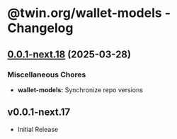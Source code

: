 # @twin.org/wallet-models - Changelog

## [0.0.1-next.18](https://github.com/twinfoundation/wallet/compare/wallet-models-v0.0.1-next.17...wallet-models-v0.0.1-next.18) (2025-03-28)


### Miscellaneous Chores

* **wallet-models:** Synchronize repo versions

## v0.0.1-next.17

- Initial Release

